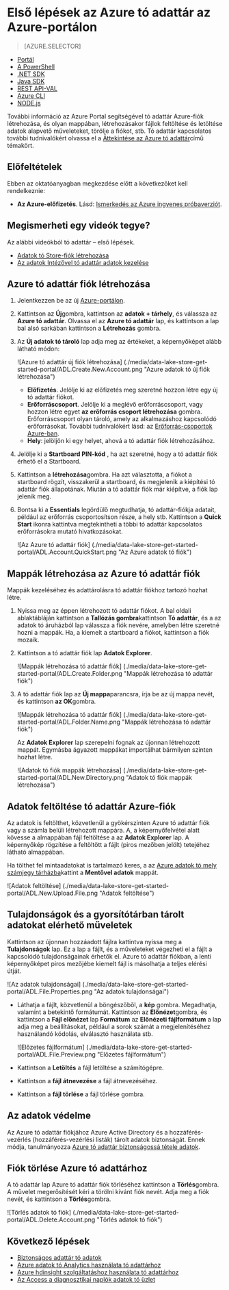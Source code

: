<properties 
   pageTitle="Tó adattár – első lépések |} Azure" 
   description="A portál használatával tó adattár fiók létrehozásához, és végezze el az alapműveletek az adatok tó áruházban" 
   services="data-lake-store" 
   documentationCenter="" 
   authors="nitinme" 
   manager="jhubbard" 
   editor="cgronlun"/>
 
<tags
   ms.service="data-lake-store"
   ms.devlang="na"
   ms.topic="hero-article"
   ms.tgt_pltfrm="na"
   ms.workload="big-data" 
   ms.date="09/13/2016"
   ms.author="nitinme"/>

# <a name="get-started-with-azure-data-lake-store-using-the-azure-portal"></a>Első lépések az Azure tó adattár az Azure-portálon

> [AZURE.SELECTOR]
- [Portál](data-lake-store-get-started-portal.md)
- [A PowerShell](data-lake-store-get-started-powershell.md)
- [.NET SDK](data-lake-store-get-started-net-sdk.md)
- [Java SDK](data-lake-store-get-started-java-sdk.md)
- [REST API-VAL](data-lake-store-get-started-rest-api.md)
- [Azure CLI](data-lake-store-get-started-cli.md)
- [NODE.js](data-lake-store-manage-use-nodejs.md)

További információ az Azure Portal segítségével tó adattár Azure-fiók létrehozása, és olyan mappában, létrehozásakor fájlok feltöltése és letöltése adatok alapvető műveleteket, törölje a fiókot, stb. Tó adattár kapcsolatos további tudnivalókért olvassa el a [Áttekintése az Azure tó adattár](data-lake-store-overview.md)című témakört.

## <a name="prerequisites"></a>Előfeltételek

Ebben az oktatóanyagban megkezdése előtt a következőket kell rendelkeznie:

- **Az Azure-előfizetés**. Lásd: [Ismerkedés az Azure ingyenes próbaverziót](https://azure.microsoft.com/pricing/free-trial/).

## <a name="do-you-learn-fast-with-videos"></a>Megismerheti egy videók tegye?

Az alábbi videókból tó adattár – első lépések.

* [Adatok tó Store-fiók létrehozása](https://mix.office.com/watch/1k1cycy4l4gen)
* [Az adatok Intézővel tó adattár adatok kezelése](https://mix.office.com/watch/icletrxrh6pc)

## <a name="create-an-azure-data-lake-store-account"></a>Azure tó adattár fiók létrehozása

1. Jelentkezzen be az új [Azure-portálon](https://portal.azure.com).

2. Kattintson az **Új**gombra, kattintson az **adatok + tárhely**, és válassza az **Azure tó adattár**. Olvassa el az **Azure tó adattár** lap, és kattintson a lap bal alsó sarkában kattintson a **Létrehozás** gombra.

3. Az **Új adatok tó tároló** lap adja meg az értékeket, a képernyőképet alább látható módon:

    ![Azure tó adattár új fiók létrehozása] (./media/data-lake-store-get-started-portal/ADL.Create.New.Account.png "Azure adatok tó új fiók létrehozása")

    - **Előfizetés**. Jelölje ki az előfizetés meg szeretné hozzon létre egy új tó adattár fiókot.
    - **Erőforráscsoport**. Jelölje ki a meglévő erőforráscsoport, vagy hozzon létre egyet **az erőforrás csoport létrehozása** gombra. Erőforráscsoport olyan tároló, amely az alkalmazáshoz kapcsolódó erőforrásokat. További tudnivalókért lásd: az [Erőforrás-csoportok Azure-ban](azure-resource-manager/resource-group-overview.md#resource-groups).
    - **Hely**: jelöljön ki egy helyet, ahová a tó adattár fiók létrehozásához.

4. Jelölje ki a **Startboard PIN-kód** , ha azt szeretné, hogy a tó adattár fiók érhető el a Startboard.

5. Kattintson a **létrehozása**gombra. Ha azt választotta, a fiókot a startboard rögzít, visszakerül a startboard, és megjelenik a kiépítési tó adattár fiók állapotának. Miután a tó adattár fiók már kiépítve, a fiók lap jelenik meg.

6. Bontsa ki a **Essentials** legördülő megtudhatja, tó adattár-fiókja adatait, például az erőforrás csoportosítson része, a hely stb. Kattintson a **Quick Start** ikonra kattintva megtekintheti a többi tó adattár kapcsolatos erőforrásokra mutató hivatkozásokat.

    ![Az Azure tó adattár fiók] (./media/data-lake-store-get-started-portal/ADL.Account.QuickStart.png "Az Azure adatok tó fiók")

## <a name="createfolder"></a>Mappák létrehozása az Azure tó adattár fiók

Mappák kezeléséhez és adattárolásra tó adattár fiókhoz tartozó hozhat létre.

1. Nyissa meg az éppen létrehozott tó adattár fiókot. A bal oldali ablaktábláján kattintson a **Tallózás gombra**kattintson **Tó adattár**, és a az adatok tó áruházból lap válassza a fiók nevére, amelyben létre szeretné hozni a mappák. Ha, a kiemelt a startboard a fiókot, kattintson a fiók mozaik.

2. Kattintson a tó adattár fiók lap **Adatok Explorer**.

    ![Mappák létrehozása tó adattár fiók] (./media/data-lake-store-get-started-portal/ADL.Create.Folder.png "Mappák létrehozása tó adattár fiók")

3. A tó adattár fiók lap az **Új mappa**parancsra, írja be az új mappa nevét, és kattintson **az OK**gombra.
    
    ![Mappák létrehozása tó adattár fiók] (./media/data-lake-store-get-started-portal/ADL.Folder.Name.png "Mappák létrehozása tó adattár fiók")
    
    Az **Adatok Explorer** lap szerepelni fognak az újonnan létrehozott mappát. Egymásba ágyazott mappákat importálhat bármilyen szinten hozhat létre.

    ![Adatok tó fiók mappák létrehozása] (./media/data-lake-store-get-started-portal/ADL.New.Directory.png "Adatok tó fiók mappák létrehozása")


## <a name="uploaddata"></a>Adatok feltöltése tó adattár Azure-fiók

Az adatok is feltölthet, közvetlenül a gyökérszinten Azure tó adattár fiók vagy a számla belüli létrehozott mappára. A, a képernyőfelvétel alatt kövesse a almappában fájl feltöltése a az **Adatok Explorer** lap. A képernyőkép rögzítése a feltöltött a fájlt (piros mezőben jelölt) tetejéhez látható almappában.

Ha tölthet fel mintaadatokat is tartalmazó keres, a az [Azure adatok tó mely számjegy tárházba](https://github.com/MicrosoftBigData/usql/tree/master/Examples/Samples/Data/AmbulanceData)kattint a **Mentővel adatok** mappát.

![Adatok feltöltése] (./media/data-lake-store-get-started-portal/ADL.New.Upload.File.png "Adatok feltöltése")


## <a name="properties"></a>Tulajdonságok és a gyorsítótárban tárolt adatokat elérhető műveletek

Kattintson az újonnan hozzáadott fájlra kattintva nyissa meg a **Tulajdonságok** lap. Ez a lap a fájlt, és a műveleteket végezheti el a fájlt a kapcsolódó tulajdonságainak érhetők el. Azure tó adattár fiókban, a lenti képernyőképet piros mezőjébe kiemelt fájl is másolhatja a teljes elérési útját.

![Az adatok tulajdonságai] (./media/data-lake-store-get-started-portal/ADL.File.Properties.png "Az adatok tulajdonságai")

* Láthatja a fájlt, közvetlenül a böngészőből, a **kép** gombra. Megadhatja, valamint a betekintő formátumát. Kattintson az **Előnézet**gombra, és kattintson a **Fájl előnézet** lap **Formátum** az **Előnézeti fájlformátum** a lap adja meg a beállításokat, például a sorok számát a megjelenítéséhez használandó kódolás, elválasztó használata stb.

  ![Előzetes fájlformátum] (./media/data-lake-store-get-started-portal/ADL.File.Preview.png "Előzetes fájlformátum")

* Kattintson a **Letöltés** a fájl letöltése a számítógépre.

* Kattintson a **fájl átnevezése** a fájl átnevezéséhez.

* Kattintson a **fájl törlése** a fájl törlése gombra.


## <a name="secure-your-data"></a>Az adatok védelme

Az Azure tó adattár fiókjához Azure Active Directory és a hozzáférés-vezérlés (hozzáférés-vezérlési listák) tárolt adatok biztonságát. Ennek módja, tanulmányozza [Azure tó adattár biztonságossá tétele adatok](data-lake-store-secure-data.md).


## <a name="delete-azure-data-lake-store-account"></a>Fiók törlése Azure tó adattárhoz

A tó adattár lap Azure tó adattár fiók törléséhez kattintson a **Törlés**gombra. A művelet megerősítését kéri a törölni kívánt fiók nevét. Adja meg a fiók nevét, és kattintson a **Törlés**gombra.

![Törlés adatok tó fiók] (./media/data-lake-store-get-started-portal/ADL.Delete.Account.png "Törlés adatok tó fiók")


## <a name="next-steps"></a>Következő lépések

- [Biztonságos adattár tó adatok](data-lake-store-secure-data.md)
- [Azure adatok tó Analytics használata tó adattárhoz](../data-lake-analytics/data-lake-analytics-get-started-portal.md)
- [Azure hdinsight szolgáltatáshoz használata tó adattárhoz](data-lake-store-hdinsight-hadoop-use-portal.md)
- [Az Access a diagnosztikai naplók adatok tó üzlet](data-lake-store-diagnostic-logs.md)

